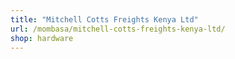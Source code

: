 ```yaml
---
title: "Mitchell Cotts Freights Kenya Ltd"
url: /mombasa/mitchell-cotts-freights-kenya-ltd/
shop: hardware
---
```

